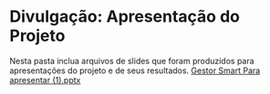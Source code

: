 # Divulgação: Apresentação do Projeto

Nesta pasta inclua arquivos de slides que foram produzidos para apresentações do projeto e de seus resultados.
[Gestor Smart Para apresentar (1).pptx](https://github.com/PBE-TIAW-2022-1/tiaw-pbe-20221-henriqueresendeee/files/8502595/Gestor.Smart.Para.apresentar.1.pptx)

